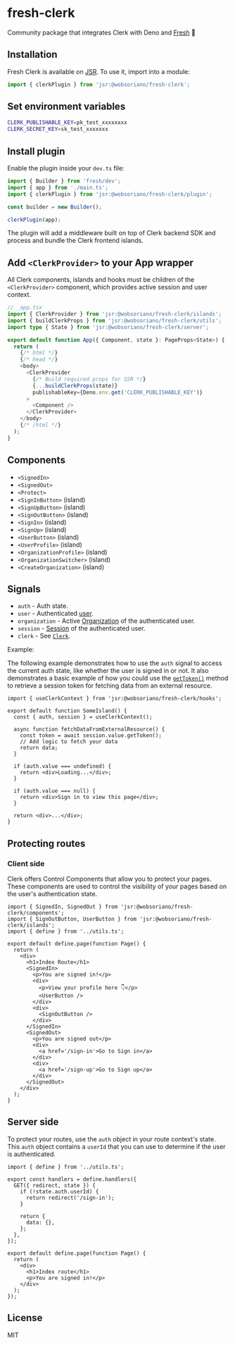 # fresh-clerk

Community package that integrates Clerk with Deno and
[Fresh](https://fresh.deno.dev/) 🍋

## Installation

Fresh Clerk is available on [JSR](https://jsr.io/@oak/oak). To use it, import
into a module:

```ts
import { clerkPlugin } from 'jsr:@wobsoriano/fresh-clerk';
```

## Set environment variables

```sh
CLERK_PUBLISHABLE_KEY=pk_test_xxxxxxxx
CLERK_SECRET_KEY=sk_test_xxxxxxx
```

## Install plugin

Enable the plugin inside your `dev.ts` file:

```ts
import { Builder } from 'fresh/dev';
import { app } from './main.ts';
import { clerkPlugin } from 'jsr:@wobsoriano/fresh-clerk/plugin';

const builder = new Builder();

clerkPlugin(app);
```

The plugin will add a middleware built on top of Clerk backend SDK and process
and bundle the Clerk frontend islands.

## Add `<ClerkProvider>` to your App wrapper

All Clerk components, islands and hooks must be children of the
`<ClerkProvider>` component, which provides active session and user context.

```ts
// _app.tsx
import { ClerkProvider } from 'jsr:@wobsoriano/fresh-clerk/islands';
import { buildClerkProps } from 'jsr:@wobsoriano/fresh-clerk/utils';
import type { State } from 'jsr:@wobsoriano/fresh-clerk/server';

export default function App({ Component, state }: PageProps<State>) {
  return (
    {/* html */}
    {/* head */}
    <body>
      <ClerkProvider
        {/* Build required props for SSR */}
        {...buildClerkProps(state)}
        publishableKey={Deno.env.get('CLERK_PUBLISHABLE_KEY')}
      >
        <Component />
      </ClerkProvider>
    </body>
    {/* /html */}
  );
}
```

## Components

- `<SignedIn>`
- `<SignedOut>`
- `<Protect>`
- `<SignInButton>` (island)
- `<SignUpButton>` (island)
- `<SignOutButton>` (island)
- `<SignIn>` (island)
- `<SignUp>` (island)
- `<UserButton>` (island)
- `<UserProfile>` (island)
- `<OrganizationProfile>` (island)
- `<OrganizationSwitcher>` (island)
- `<CreateOrganization>` (island)

## Signals

- `auth` - Auth state.
- `user` - Authenticated
  [user](https://clerk.com/docs/references/javascript/user/user).
- `organization` - Active
  [Organization](https://clerk.com/docs/references/javascript/organization/organization)
  of the authenticated user.
- `session` - [Session](https://clerk.com/docs/references/javascript/session) of
  the authenticated user.
- `clerk` - See
  [`Clerk`](https://clerk.com/docs/references/javascript/clerk/clerk).

Example:

The following example demonstrates how to use the `auth` signal to access the
current auth state, like whether the user is signed in or not. It also
demonstrates a basic example of how you could use the
[`getToken()`](https://clerk.com/docs/references/javascript/session#get-token)
method to retrieve a session token for fetching data from an external resource.

```tsx
import { useClerkContext } from 'jsr:@wobsoriano/fresh-clerk/hooks';

export default function SomeIsland() {
  const { auth, session } = useClerkContext();

  async function fetchDataFromExternalResource() {
    const token = await session.value.getToken();
    // Add logic to fetch your data
    return data;
  }

  if (auth.value === undefined) {
    return <div>Loading...</div>;
  }

  if (auth.value === null) {
    return <div>Sign in to view this page</div>;
  }

  return <div>...</div>;
}
```

## Protecting routes

### Client side

Clerk offers Control Components that allow you to protect your pages. These
components are used to control the visibility of your pages based on the user's
authentication state.

```tsx
import { SignedIn, SignedOut } from 'jsr:@wobsoriano/fresh-clerk/components';
import { SignOutButton, UserButton } from 'jsr:@wobsoriano/fresh-clerk/islands';
import { define } from '../utils.ts';

export default define.page(function Page() {
  return (
    <div>
      <h1>Index Route</h1>
      <SignedIn>
        <p>You are signed in!</p>
        <div>
          <p>View your profile here 👇</p>
          <UserButton />
        </div>
        <div>
          <SignOutButton />
        </div>
      </SignedIn>
      <SignedOut>
        <p>You are signed out</p>
        <div>
          <a href='/sign-in'>Go to Sign in</a>
        </div>
        <div>
          <a href='/sign-up'>Go to Sign up</a>
        </div>
      </SignedOut>
    </div>
  );
}
```

## Server side

To protect your routes, use the `auth` object in your route context's state.
This `auth` object contains a `userId` that you can use to determine if the user
is authenticated.

```tsx
import { define } from '../utils.ts';

export const handlers = define.handlers({
  GET({ redirect, state }) {
    if (!state.auth.userId) {
      return redirect('/sign-in');
    }

    return {
      data: {},
    };
  },
});

export default define.page(function Page() {
  return (
    <div>
      <h1>Index route</h1>
      <p>You are signed in!</p>
    </div>
  );
});
```

## License

MIT
